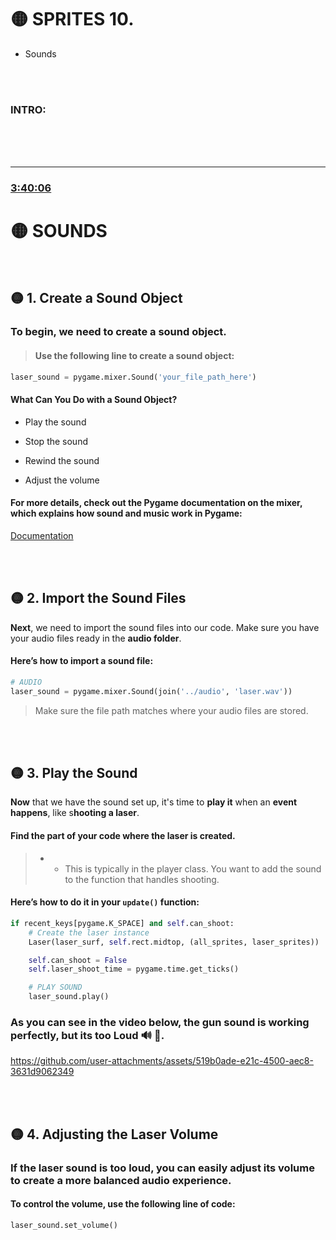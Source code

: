 
# 🟡 SPRITES 10.

- Sounds

<br>
<br>

### INTRO:



<br>
<br>
<br>

---

### [3:40:06](https://youtu.be/8OMghdHP-zs?si=kVVA4Yh1DIOLcrYx&t=13206)



# 🟡 SOUNDS



<br>

## 🟡 1. Create a Sound Object

### To begin, we need to create a sound object.

> #### Use the following line to create a sound object:

```python
laser_sound = pygame.mixer.Sound('your_file_path_here')

```

#### What Can You Do with a Sound Object?

- Play the sound

- Stop the sound

- Rewind the sound

- Adjust the volume


#### For more details, check out the Pygame documentation on the mixer, which explains how sound and music work in Pygame:

[Documentation](https://www.pygame.org/docs/ref/mixer.html)

<br>
<br>


## 🟡 2. Import the Sound Files

**Next**, we need to import the sound files into our code. Make sure you have your audio files ready in the **audio folder**.

#### Here’s how to import a sound file:

```python
# AUDIO
laser_sound = pygame.mixer.Sound(join('../audio', 'laser.wav'))
```

> Make sure the file path matches where your audio files are stored.

<br>
<br>

## 🟡 3. Play the Sound

**Now** that we have the sound set up, it's time to **play it** when an **event happens**, like s**hooting a laser**.

#### Find the part of your code where the laser is created.

> - - This is typically in the player class. You want to add the sound to the function that handles shooting.

#### Here’s how to do it in your `update()` function:

```python
if recent_keys[pygame.K_SPACE] and self.can_shoot:
    # Create the laser instance
    Laser(laser_surf, self.rect.midtop, (all_sprites, laser_sprites))

    self.can_shoot = False
    self.laser_shoot_time = pygame.time.get_ticks()

    # PLAY SOUND
    laser_sound.play()
```


### As you can see in the video below, the gun sound is working perfectly, but its too Loud 🔊 🔫.

https://github.com/user-attachments/assets/519b0ade-e21c-4500-aec8-3631d9062349

<br>
<br>

## 🟡 4. Adjusting the Laser Volume

###  If the laser sound is too loud, you can easily adjust its volume to create a more balanced audio experience.

#### To control the volume, use the following line of code:

```python
laser_sound.set_volume()
```